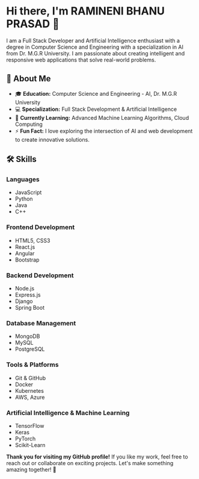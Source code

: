 # Hi there, I'm RAMINENI BHANU PRASAD 👋


I am a Full Stack Developer and Artificial Intelligence enthusiast with a degree in Computer Science and Engineering with a specialization in AI from Dr. M.G.R University. I am passionate about creating intelligent and responsive web applications that solve real-world problems.

## 🌟 About Me
- 🎓 **Education:** Computer Science and Engineering - AI, Dr. M.G.R University
- 💻 **Specialization:** Full Stack Development & Artificial Intelligence
- 🌱 **Currently Learning:** Advanced Machine Learning Algorithms, Cloud Computing
- ⚡ **Fun Fact:** I love exploring the intersection of AI and web development to create innovative solutions.

## 🛠️ Skills
### Languages
- JavaScript
- Python
- Java
- C++

### Frontend Development
- HTML5, CSS3
- React.js
- Angular
- Bootstrap

### Backend Development
- Node.js
- Express.js
- Django
- Spring Boot

### Database Management
- MongoDB
- MySQL
- PostgreSQL

### Tools & Platforms
- Git & GitHub
- Docker
- Kubernetes
- AWS, Azure

### Artificial Intelligence & Machine Learning
- TensorFlow
- Keras
- PyTorch
- Scikit-Learn


**Thank you for visiting my GitHub profile!** If you like my work, feel free to reach out or collaborate on exciting projects. Let's make something amazing together! 🚀
